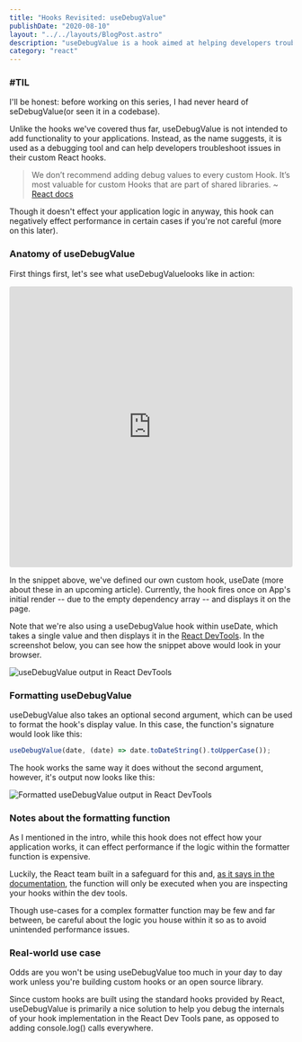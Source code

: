 ```yaml
---
title: "Hooks Revisited: useDebugValue"
publishDate: "2020-08-10"
layout: "../../layouts/BlogPost.astro"
description: "useDebugValue is a hook aimed at helping developers troubleshoot the React applications they're building."
category: "react"
---
```


### #TIL

I'll be honest: before working on this series, I had never heard of seDebugValue(or seen it in a codebase).

Unlike the hooks we've covered thus far, useDebugValue is not intended to add functionality to your applications. Instead, as the name suggests, it is used as a debugging tool and can help developers troubleshoot issues in their custom React hooks.

> We don’t recommend adding debug values to every custom Hook. It’s most valuable for custom Hooks that are part of shared libraries. ~ [React docs](https://reactjs.org/docs/hooks-reference.html#usedebugvalue)

Though it doesn't effect your application logic in anyway, this hook can negatively effect performance in certain cases if you're not careful (more on this later).

### Anatomy of useDebugValue

First things first, let's see what useDebugValuelooks like in action:

<iframe src="https://codesandbox.io/embed/hooksusedebugvalue-ccnju?fontsize=14&hidenavigation=1&theme=dark&view=editor"
     style="width:100%; height:500px; border:0; border-radius: 4px; overflow:hidden;"
     title="hooks/useDebugValue"
     allow="accelerometer; ambient-light-sensor; camera; encrypted-media; geolocation; gyroscope; hid; microphone; midi; payment; usb; vr; xr-spatial-tracking"
     sandbox="allow-forms allow-modals allow-popups allow-presentation allow-same-origin allow-scripts"
   ></iframe>

In the snippet above, we've defined our own custom hook, useDate (more about these in an upcoming article). Currently, the hook fires once on App's initial render -- due to the empty dependency array -- and displays it on the page.

Note that we're also using a useDebugValue hook within useDate, which takes a single value and then displays it in the [React DevTools](https://github.com/facebook/react-devtools). In the screenshot below, you can see how the snippet above would look in your browser.

![useDebugValue output in React DevTools](./01-debug-value-before-after.png)

### Formatting useDebugValue

useDebugValue also takes an optional second argument, which can be used to format the hook's display value. In this case, the function's signature would look like this:

```javascript
useDebugValue(date, (date) => date.toDateString().toUpperCase());
```

The hook works the same way it does without the second argument, however, it's output now looks like this:

![Formatted useDebugValue output in React DevTools](./02-upper-case.png)

### Notes about the formatting function

As I mentioned in the intro, while this hook does not effect how your application works, it can effect performance if the logic within the formatter function is expensive.

Luckily, the React team built in a safeguard for this and, [as it says in the documentation](https://reactjs.org/docs/hooks-reference.html#defer-formatting-debug-values), the function will only be executed when you are inspecting your hooks within the dev tools.

Though use-cases for a complex formatter function may be few and far between, be careful about the logic you house within it so as to avoid unintended performance issues.

### Real-world use case

Odds are you won't be using useDebugValue too much in your day to day work unless you're building custom hooks or an open source library.

Since custom hooks are built using the standard hooks provided by React, useDebugValue is primarily a nice solution to help you debug the internals of your hook implementation in the React Dev Tools pane, as opposed to adding console.log() calls everywhere.
